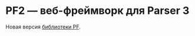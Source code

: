 PF2 — веб-фреймворк для Parser 3
================================

Новая версия [библиотеки PF](https://bitbucket.org/ovolchkov/parser3-pf).